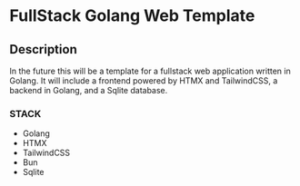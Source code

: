 # FullStack Golang Web Template

## Description

In the future this will be a template for a fullstack web application written in Golang. It will include a frontend powered by HTMX and TailwindCSS, a backend in Golang, and a Sqlite database.

### STACK

- Golang
- HTMX
- TailwindCSS
- Bun
- Sqlite
